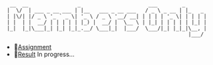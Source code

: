 ```
  __  __                _                      ___        _       
 |  \/  | ___ _ __ ___ | |__   ___ _ __ ___   / _ \ _ __ | |_   _ 
 | |\/| |/ _ \ '_ ` _ \| '_ \ / _ \ '__/ __| | | | | '_ \| | | | |
 | |  | |  __/ | | | | | |_) |  __/ |  \__ \ | |_| | | | | | |_| |
 |_|  |_|\___|_| |_| |_|_.__/ \___|_|  |___/  \___/|_| |_|_|\__, |
                                                            |___/ 
```

- 🎯[Assignment](https://www.theodinproject.com/lessons/node-path-nodejs-members-only)
- 💬[Result]() In progress...